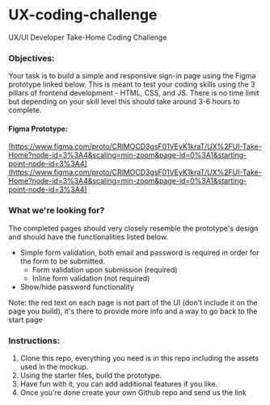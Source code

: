 # UX-coding-challenge

UX/UI Developer Take-Home Coding Challenge

### Objectives:

Your task is to build a simple and responsive sign-in page using the Figma prototype linked below. This is meant to test your coding skills using the 3 pillars of frontend development - HTML, CSS, and JS. There is no time limit but depending on your skill level this should take around 3-6 hours to complete.

#### Figma Prototype:

[https://www.figma.com/proto/CRlMOCD3gsF01VEyK1kraT/UX%2FUI-Take-Home?node-id=3%3A4&scaling=min-zoom&page-id=0%3A1&starting-point-node-id=3%3A4](https://www.figma.com/proto/CRlMOCD3gsF01VEyK1kraT/UX%2FUI-Take-Home?node-id=3%3A4&scaling=min-zoom&page-id=0%3A1&starting-point-node-id=3%3A4)

### What we're looking for?

The completed pages should very closely resemble the prototype's design and should have the functionalities listed below.

- Simple form validation, both email and password is required in order for the form to be submitted.
  - Form validation upon submission (required)
  - Inline form validation (not required)
- Show/hide password functionality

Note: the red text on each page is not part of the UI (don't include it on the page you build), it's there to provide more info and a way to go back to the start page

### Instructions:

1. Clone this repo, everything you need is in this repo including the assets used in the mockup.
2. Using the starter files, build the prototype.
3. Have fun with it, you can add additional features if you like.
4. Once you're done create your own Github repo and send us the link
